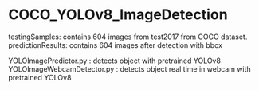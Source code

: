 # COCO_YOLOv8_ImageDetection

testingSamples: contains 604 images from test2017 from COCO dataset.
predictionResults: contains 604 images after detection with bbox

YOLOImagePredictor.py : detects object with pretrained YOLOv8
YOLOImageWebcamDetector.py : detects object real time in webcam with pretrained YOLOv8